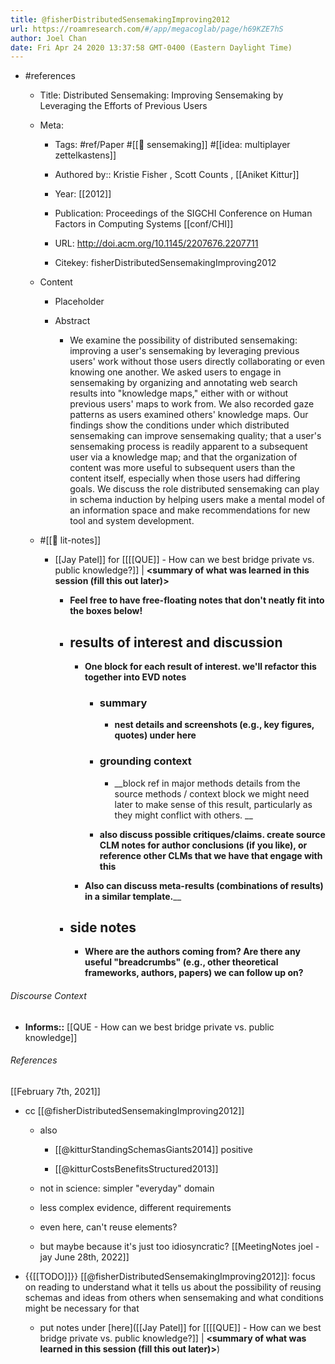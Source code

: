 ```yaml
---
title: @fisherDistributedSensemakingImproving2012
url: https://roamresearch.com/#/app/megacoglab/page/h69KZE7hS
author: Joel Chan
date: Fri Apr 24 2020 13:37:58 GMT-0400 (Eastern Daylight Time)
---
```


- #references

    - Title: Distributed Sensemaking: Improving Sensemaking by Leveraging the Efforts of Previous Users

    - Meta:

        - Tags: #ref/Paper #[[🧱 sensemaking]] #[[idea: multiplayer zettelkastens]]

        - Authored by::  Kristie Fisher ,  Scott Counts ,  [[Aniket Kittur]]

        - Year: [[2012]]

        - Publication: Proceedings of the SIGCHI Conference on Human Factors in Computing Systems [[conf/CHI]]

        - URL: http://doi.acm.org/10.1145/2207676.2207711

        - Citekey: fisherDistributedSensemakingImproving2012

    - Content

        - Placeholder

        - Abstract

            - We examine the possibility of distributed sensemaking: improving a user's sensemaking by leveraging previous users' work without those users directly collaborating or even knowing one another. We asked users to engage in sensemaking by organizing and annotating web search results into "knowledge maps," either with or without previous users' maps to work from. We also recorded gaze patterns as users examined others' knowledge maps. Our findings show the conditions under which distributed sensemaking can improve sensemaking quality; that a user's sensemaking process is readily apparent to a subsequent user via a knowledge map; and that the organization of content was more useful to subsequent users than the content itself, especially when those users had differing goals. We discuss the role distributed sensemaking can play in schema induction by helping users make a mental model of an information space and make recommendations for new tool and system development.

    - #[[📝 lit-notes]]

        - [[Jay Patel]] for [[[[QUE]] - How can we best bridge private vs. public knowledge?]] | __<summary of what was learned in this session (fill this out later)>__

            - __Feel free to have free-floating notes that don't neatly fit into the boxes below!__

            - ## results of interest and discussion

                - __One block for each result of interest. we'll refactor this together into EVD notes__

                    - ### summary

                        - __nest details and screenshots (e.g., key figures, quotes) under here__

                    - ### grounding context

                        - __block ref in major methods details from the source methods / context block we might need later to make sense of this result, particularly as they might conflict with others. __

                    - __also discuss possible critiques/claims. create source CLM notes for author conclusions (if you like), or reference other CLMs that we have that engage with this__

                - __Also can discuss meta-results (combinations of results) in a similar template.____

            - ## side notes

                - __Where are the authors coming from? Are there any useful "breadcrumbs" (e.g., other theoretical frameworks, authors, papers) we can follow up on?__

###### Discourse Context

- **Informs::** [[QUE - How can we best bridge private vs. public knowledge]]

###### References

[[February 7th, 2021]]

- cc [[@fisherDistributedSensemakingImproving2012]]

    - also

        - [[@kitturStandingSchemasGiants2014]] positive

        - [[@kitturCostsBenefitsStructured2013]]

    - not in science: simpler "everyday" domain

    - less complex evidence, different requirements

    - even here, can't reuse elements?

    - but maybe because it's just too idiosyncratic?
[[MeetingNotes  joel - jay  June 28th, 2022]]

- {{[[TODO]]}} [[@fisherDistributedSensemakingImproving2012]]: focus on reading to understand what it tells us about the possibility of reusing schemas and ideas from others when sensemaking and what conditions might be necessary for that

    - put notes under [here]([[Jay Patel]] for [[[[QUE]] - How can we best bridge private vs. public knowledge?]] | __<summary of what was learned in this session (fill this out later)>__)
